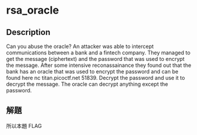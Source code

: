 # rsa_oracle

## Description
Can you abuse the oracle? An attacker was able to intercept communications between a bank and a fintech company. They managed to get the message (ciphertext) and the password that was used to encrypt the message. After some intensive reconassainance they found out that the bank has an oracle that was used to encrypt the password and can be found here nc titan.picoctf.net 51839. Decrypt the password and use it to decrypt the message. The oracle can decrypt anything except the password.

## 解題


<!-- flag -->
所以本題 FLAG 
```text

```
